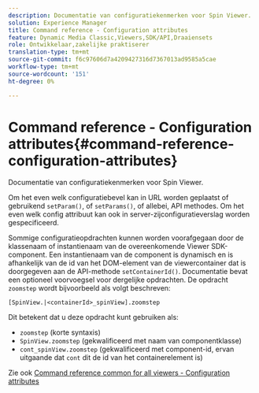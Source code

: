 ```yaml
---
description: Documentatie van configuratiekenmerken voor Spin Viewer.
solution: Experience Manager
title: Command reference - Configuration attributes
feature: Dynamic Media Classic,Viewers,SDK/API,Draaiensets
role: Ontwikkelaar,zakelijke praktiserer
translation-type: tm+mt
source-git-commit: f6c97606d7a4209427316d7367013ad9585a5cae
workflow-type: tm+mt
source-wordcount: '151'
ht-degree: 0%

---
```



# Command reference - Configuration attributes{#command-reference-configuration-attributes}

Documentatie van configuratiekenmerken voor Spin Viewer.

Om het even welk configuratiebevel kan in URL worden geplaatst of gebruikend `setParam()`, of `setParams()`, of allebei, API methodes. Om het even welk config attribuut kan ook in server-zijconfiguratieverslag worden gespecificeerd.

Sommige configuratieopdrachten kunnen worden voorafgegaan door de klassenaam of instantienaam van de overeenkomende Viewer SDK-component. Een instantienaam van de component is dynamisch en is afhankelijk van de id van het DOM-element van de viewercontainer dat is doorgegeven aan de API-methode `setContainerId()`. Documentatie bevat een optioneel voorvoegsel voor dergelijke opdrachten. De opdracht `zoomstep` wordt bijvoorbeeld als volgt beschreven:

`[SpinView.|<containerId>_spinView].zoomstep`

Dit betekent dat u deze opdracht kunt gebruiken als:

* `zoomstep` (korte syntaxis)
* `SpinView.zoomstep` (gekwalificeerd met naam van componentklasse)
* `cont_spinView.zoomstep` (gekwalificeerd met component-id, ervan uitgaande dat  `cont` dit de id van het containerelement is)

Zie ook [Command reference common for all viewers - Configuration attributes](../../../r-html5-viewer-20-cmdref-configattrib/r-html5-viewer-20-cmdref-configattrib.md#concept-850e0f2c49b949deb7cfbfd330d329bd)
